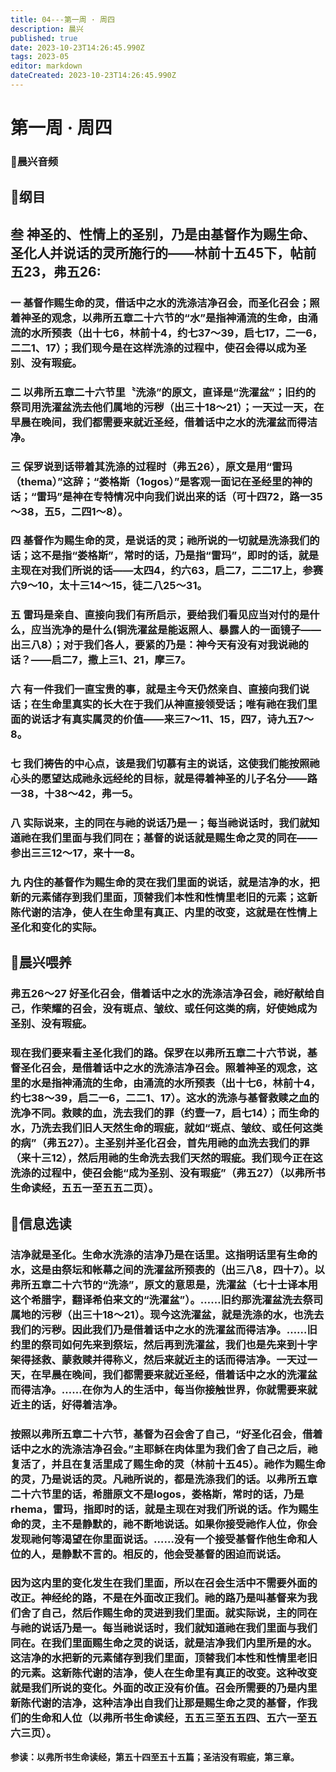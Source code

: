 ```yaml
---
title: 04---第一周 · 周四
description: 晨兴
published: true
date: 2023-10-23T14:26:45.990Z
tags: 2023-05
editor: markdown
dateCreated: 2023-10-23T14:26:45.990Z
---
```


# 第一周 · 周四
### 🎵晨兴音频

## 📖纲目

## 叁 神圣的、性情上的圣别，乃是由基督作为赐生命、圣化人并说话的灵所施行的——林前十五45下，帖前五23，弗五26:

### 一  基督作赐生命的灵，借话中之水的洗涤洁净召会，而圣化召会；照着神圣的观念，以弗所五章二十六节的“水”是指神涌流的生命，由涌流的水所预表（出十七6，林前十4，约七37～39，启七17，二一6，二二1、17）；我们现今是在这样洗涤的过程中，使召会得以成为圣别、没有瑕疵。

### 二  以弗所五章二十六节里〝洗涤”的原文，直译是“洗濯盆”；旧约的祭司用洗濯盆洗去他们属地的污秽（出三十18～21）；一天过一天，在早晨在晚间，我们都需要来就近圣经，借着话中之水的洗濯盆而得洁净。

### 三  保罗说到话带着其洗涤的过程时（弗五26），原文是用“雷玛（thema）”这辞；“娄格斯（1ogos）”是客观一面记在圣经里的神的话；“雷玛”是神在专特情况中向我们说出来的话（可十四72，路一35～38，五5，二四1～8）。

### 四  基督作为赐生命的灵，是说话的灵；祂所说的一切就是洗涤我们的话；这不是指“娄格斯”，常时的话，乃是指“雷玛”，即时的话，就是主现在对我们所说的话——太四4，约六63，启二7，二二17上，参赛六9～10，太十三14～15，徒二八25～31。

### 五  雷玛是亲自、直接向我们有所启示，要给我们看见应当对付的是什么，应当洗净的是什么(铜洗濯盆是能返照人、暴露人的一面镜子——出三八8）；对于我们各人，要紧的乃是：神今天有没有对我说祂的话？——启二7，撒上三1、21，摩三7。

### 六  有一件我们一直宝贵的事，就是主今天仍然亲自、直接向我们说话；在生命里真实的长大在于我们从神直接领受话；唯有祂在我们里面的说话才有真实属灵的价值——来三7～11、15，四7，诗九五7～8。

### 七  我们祷告的中心点，该是我们切慕有主的说话，这使我们能按照祂心头的愿望达成祂永远经纶的目标，就是得着神圣的儿子名分——路一38，十38～42，弗一5。

### 八  实际说来，主的同在与祂的说话乃是一；每当祂说话时，我们就知道祂在我们里面与我们同在；基督的说话就是赐生命之灵的同在——参出三三12～17，来十一8。

### 九  内住的基督作为赐生命的灵在我们里面的说话，就是洁净的水，把新的元素储存到我们里面，顶替我们本性和性情里老旧的元素；这新陈代谢的洁净，使人在生命里有真正、内里的改变，这就是在性情上圣化和变化的实际。

## 📖晨兴喂养

### **弗五26～27    好圣化召会，借着话中之水的洗涤洁净召会，祂好献给自己，作荣耀的召会，没有斑点、皱纹、或任何这类的病，好使她成为圣别、没有瑕疵。**

### 现在我们要来看主圣化我们的路。保罗在以弗所五章二十六节说，基督圣化召会，是借着话中之水的洗涤洁净召会。照着神圣的观念，这里的水是指神涌流的生命，由涌流的水所预表（出十七6，林前十4，约七38～39，启二一6，二二1、17）。这水的洗涤与基督救赎之血的洗净不同。救赎的血，洗去我们的罪（约壹一7，启七14）；而生命的水，乃洗去我们旧人天然生命的瑕疵，就如“斑点、皱纹、或任何这类的病”（弗五27）。主圣别并圣化召会，首先用祂的血洗去我们的罪（来十三12），然后用祂的生命洗去我们天然的瑕疵。我们现今正在这洗涤的过程中，使召会能“成为圣别、没有瑕疵”（弗五27）（以弗所书生命读经，五五一至五五二页）。

## 📖信息选读

### 洁净就是圣化。生命水洗涤的洁净乃是在话里。这指明话里有生命的水，这是由祭坛和帐幕之间的洗濯盆所预表的（出三八8，四十7）。以弗所五章二十六节的“洗涤”，原文的意思是，洗濯盆（七十士译本用这个希腊字，翻译希伯来文的“洗濯盆”）。……旧约那洗濯盆洗去祭司属地的污秽（出三十18～21）。现今这洗濯盆，就是洗涤的水，也洗去我们的污秽。因此我们乃是借着话中之水的洗濯盆而得洁净。……旧约里的祭司如何先来到祭坛，然后再到洗濯盆，我们也是先来到十字架得拯救、蒙救赎并得称义，然后来就近主的话而得洁净。一天过一天，在早晨在晚间，我们都需要来就近圣经，借着话中之水的洗濯盆而得洁净。……在你为人的生活中，每当你接触世界，你就需要来就近主的话，好得着洁净。

### 按照以弗所五章二十六节，基督为召会舍了自己，“好圣化召会，借着话中之水的洗涤洁净召会。”主耶稣在肉体里为我们舍了自己之后，祂复活了，并且在复活里成了赐生命的灵（林前十五45）。祂作为赐生命的灵，乃是说话的灵。凡祂所说的，都是洗涤我们的话。以弗所五章二十六节里的话，希腊原文不是logos，娄格斯，常时的话，乃是rhema，雷玛，指即时的话，就是主现在对我们所说的话。作为赐生命的灵，主不是静默的，祂不断地说话。如果你接受祂作人位，你会发现祂何等渴望在你里面说话。……没有一个接受基督作他生命和人位的人，是静默不言的。相反的，他会受基督的困迫而说话。

### 因为这内里的变化发生在我们里面，所以在召会生活中不需要外面的改正。神经纶的路，不是在外面改正我们。祂的路乃是叫基督来为我们舍了自己，然后作赐生命的灵进到我们里面。就实际说，主的同在与祂的说话乃是一。每当祂说话时，我们就知道祂在我们里面与我们同在。在我们里面赐生命之灵的说话，就是洁净我们内里所是的水。这洁净的水把新的元素储存到我们里面，顶替我们本性和性情里老旧的元素。这新陈代谢的洁净，使人在生命里有真正的改变。这种改变就是我们所说的变化。外面的改正没有价值。召会所需要的乃是内里新陈代谢的洁净，这种洁净出自我们让那是赐生命之灵的基督，作我们的生命和人位（以弗所书生命读经，五五三至五五四、五六一至五六三页）。

**参读：以弗所书生命读经，第五十四至五十五篇；圣洁没有瑕疵，第三章。**
<!-- Google tag (gtag.js) -->
<script async src="https://www.googletagmanager.com/gtag/js?id=G-1P8709Z16T"></script>
<script>
  window.dataLayer = window.dataLayer || [];
  function gtag(){dataLayer.push(arguments);}
  gtag('js', new Date());

  gtag('config', 'G-1P8709Z16T');
</script>